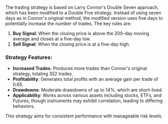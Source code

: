 The trading strategy is based on Larry Connor's Double Seven approach, which has been modified to a Double Five strategy. Instead of using seven days as in Connor's original method, the modified version uses five days to potentially increase the number of trades. The key rules are:

1. **Buy Signal**: When the closing price is above the 200-day moving average and closes at a five-day low.
2. **Sell Signal**: When the closing price is at a five-day high.

### Strategy Features:
- **Increased Trades**: Produces more trades than Connor's original strategy, totaling 352 trades.
- **Profitability**: Generates total profits with an average gain per trade of 0.65.
- **Drawdowns**: Moderate drawdowns of up to 14%, which are short-lived.
- **Applicability**: Works across various assets including stocks, ETFs, and Futures, though instruments may exhibit correlation, leading to differing behaviors.

This strategy aims for consistent performance with manageable risk levels.
